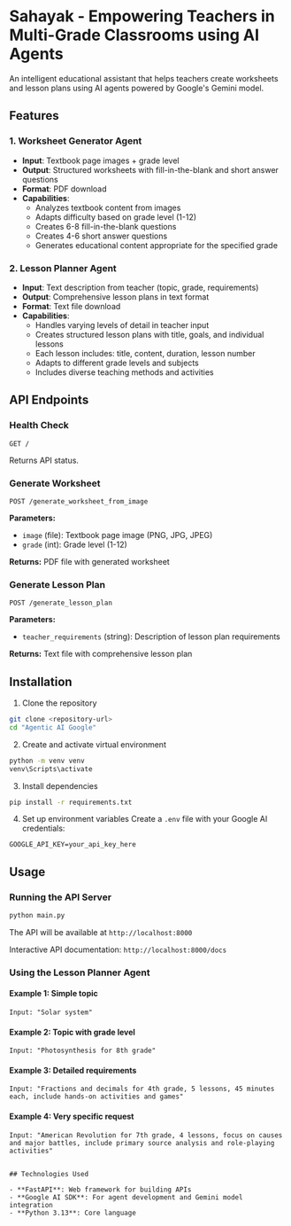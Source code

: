 # Sahayak - Empowering Teachers in Multi-Grade Classrooms using AI Agents

An intelligent educational assistant that helps teachers create worksheets and lesson plans using AI agents powered by Google's Gemini model.

## Features

### 1. Worksheet Generator Agent
- **Input**: Textbook page images + grade level
- **Output**: Structured worksheets with fill-in-the-blank and short answer questions
- **Format**: PDF download
- **Capabilities**: 
  - Analyzes textbook content from images
  - Adapts difficulty based on grade level (1-12)
  - Creates 6-8 fill-in-the-blank questions
  - Creates 4-6 short answer questions
  - Generates educational content appropriate for the specified grade

### 2. Lesson Planner Agent
- **Input**: Text description from teacher (topic, grade, requirements)
- **Output**: Comprehensive lesson plans in text format
- **Format**: Text file download
- **Capabilities**:
  - Handles varying levels of detail in teacher input
  - Creates structured lesson plans with title, goals, and individual lessons
  - Each lesson includes: title, content, duration, lesson number
  - Adapts to different grade levels and subjects
  - Includes diverse teaching methods and activities

## API Endpoints

### Health Check
```
GET /
```
Returns API status.

### Generate Worksheet
```
POST /generate_worksheet_from_image
```
**Parameters:**
- `image` (file): Textbook page image (PNG, JPG, JPEG)
- `grade` (int): Grade level (1-12)

**Returns:** PDF file with generated worksheet

### Generate Lesson Plan
```
POST /generate_lesson_plan
```
**Parameters:**
- `teacher_requirements` (string): Description of lesson plan requirements

**Returns:** Text file with comprehensive lesson plan

## Installation

1. Clone the repository
```bash
git clone <repository-url>
cd "Agentic AI Google"
```

2. Create and activate virtual environment
```bash
python -m venv venv
venv\Scripts\activate
```

3. Install dependencies
```bash
pip install -r requirements.txt
```

4. Set up environment variables
Create a `.env` file with your Google AI credentials:
```
GOOGLE_API_KEY=your_api_key_here
```

## Usage

### Running the API Server
```bash
python main.py
```

The API will be available at `http://localhost:8000`

Interactive API documentation: `http://localhost:8000/docs`

### Using the Lesson Planner Agent

#### Example 1: Simple topic
```
Input: "Solar system"
```

#### Example 2: Topic with grade level
```
Input: "Photosynthesis for 8th grade"
```

#### Example 3: Detailed requirements
```
Input: "Fractions and decimals for 4th grade, 5 lessons, 45 minutes each, include hands-on activities and games"
```

#### Example 4: Very specific request
```
Input: "American Revolution for 7th grade, 4 lessons, focus on causes and major battles, include primary source analysis and role-playing activities"
```
```

## Technologies Used

- **FastAPI**: Web framework for building APIs
- **Google AI SDK**: For agent development and Gemini model integration
- **Python 3.13**: Core language
